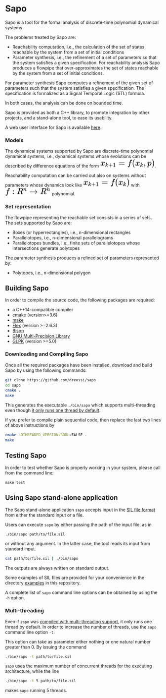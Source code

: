 # Sapo

Sapo is a tool for the formal analysis of discrete-time polynomial dynamical systems.

The problems treated by Sapo are:

- Reachability computation, i.e., the calculation of the set of states reachable by the system from a set of initial conditions
- Parameter synthesis, i.e., the refinement of a set of parameters so that the system satisfies a given specification.
  For reachability analysis Sapo produces a flowpipe that over-approximates the set of states reachable by the system from a set of initial conditions.

For parameter synthesis Sapo computes a refinement of the given set of parameters such that the system satisfies a given specification. The specification is formalized as a Signal Temporal Logic (STL) formula.

In both cases, the analysis can be done on bounded time.

Sapo is provided as both a C++ library, to promote integration by other projects, and a stand-alone tool, to ease its usability.

A web user interface for Sapo is available [here](https://github.com/LucaDorigo/webSapo).

### Models

The dynamical systems supported by Sapo are discrete-time polynomial dynamical systems, i.e., dynamical systems whose evolutions can be described by difference equations of the form <!-- $x_{k+1} = f(x_k,p)$ --> <img style="transform: translateY(0.1em); background: white;" src="svg/kukKgGlU7t.svg"/>.

Reachability computation can be carried out also on systems without parameters whose dynamics look like <!-- $x_{k+1} = f(x_k)$ --> <img style="transform: translateY(0.1em); background: white;" src="svg/O2tXhyFGXU.svg"/>  with <!-- $f : R^n \rightarrow R^n$ --> <img style="transform: translateY(0.1em); background: white;" src="svg/6nV9NfgdJZ.svg"/> polynomial.

### Set representation

The flowpipe representing the reachable set consists in a series of sets. The sets supported by Sapo are:

- Boxes (or hyperrectangles), i.e., n-dimensional rectangles
- Parallelotopes, i.e., n-dimensional parallelograms
- Parallelotopes bundles, i.e., finite sets of parallelotopes whose intersections generate polytopes

The parameter synthesis produces a refined set of parameters represented by:

- Polytopes, i.e., n-dimensional polygon

## <a name="buildsapo">Building Sapo</a>

In order to compile the source code, the following packages are required:

- a C++14-compatible compiler
- <a href="https://cmake.org/">cmake</a> (version>=3.6)
- <a href="https://www.gnu.org/software/make/">make</a>
- <a href="https://github.com/westes/flex">Flex</a> (version >=2.6.3)
- <a href="https://www.gnu.org/software/bison/manual">Bison</a>
- <a href="https://gmplib.org">GNU Multi-Precision Library</a>
- <a href="https://www.gnu.org/software/glpk/">GLPK</a> (version >=5.0)

### Downloading and Compiling Sapo<a id="compile-multithreading"></a>

Once all the required packages have been installed, download and build Sapo by using the following commands:

```sh
git clone https://github.com/dreossi/sapo
cd sapo
cmake .
make
```

This generates the executable `./bin/sapo` which supports multi-threading even though 
[it only runs one thread by default](#multithreading).

If you prefer to compile plain sequential code, then replace the last two lines of
above instructions by

```sh
cmake -DTHREADED_VERSION:BOOL=FALSE .
make
```

## Testing Sapo

In order to test whether Sapo is properly working in your system, please call from 
the command line:

```
make test
```

## Using Sapo stand-alone application
The Sapo stand-alone application `sapo` accepts input in the
[SIL file format](SIL.md) from either the standard input or a file.

Users can execute `sapo` by either passing the path of the input file, as in

```sh
./bin/sapo path/to/file.sil
```

or without any argument. In the latter case, the tool reads its input from 
standard input.

```sh
cat path/to/file.sil | ./bin/sapo
```

The outputs are always written on standard output.

Some examples of SIL files are provided for your convenience in the directory [examples](examples) in this repository.

A complete list of `sapo` command line options can be obtained by using the `-h` option.


### Multi-threading<a id="multithreading"></a>

Even if `sapo` was [compiled with multi-threading support](#compile-multithreading), it only runs one thread 
by default. In order to increase the number of threads, use the `sapo` command line option `-t`. 

This option can take as parameter either nothing or one natural number greater than 0. By issuing the command
```sh
./bin/sapo -t path/to/file.sil
```
`sapo` uses the maximum number of concurrent threads for the executing architecture, while the line
```sh
./bin/sapo -t 5 path/to/file.sil
```
makes `sapo` running 5 threads. 
